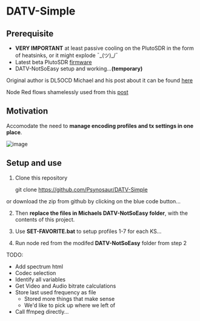 # DATV-Simple

## Prerequisite 
- **VERY IMPORTANT** at least passive cooling on the PlutoSDR in the form of heatsinks, or it might explode ¯\_(ツ)_/¯
- Latest beta PlutoSDR [firmware](https://github.com/F5OEO/pluto-ori-ps/wiki)
- DATV-NotSoEasy setup and working...**(temporary)**

Original author is DL5OCD Michael and his post about it can be found [here](https://groups.io/g/plutodvb/message/257)

Node Red flows shamelessly used from this [post](https://www.pg540.org/wiki/index.php/RFE_for_PlutoDVB2)

## Motivation
Accomodate the need to **manage encoding profiles and tx settings in one place**.

![image](https://github.com/Psynosaur/DATV-NotSoEasy/assets/26934113/a5facd09-ae2b-47af-96a9-f00afbb4c700)

## Setup and use
1. Clone this repository

    git clone https://github.com/Psynosaur/DATV-Simple

or download the zip from github by clicking on the blue code button...

2. Then **replace the files in Michaels DATV-NotSoEasy folder**, with the contents of this project.

3. Use **SET-FAVORITE.bat** to setup profiles 1-7 for each KS...

4. Run node red from the modifed **DATV-NotSoEasy** folder from step 2

TODO:
 - Add spectrum html
 - Codec selection
 - Identify all variables
 - Get Video and Audio bitrate calculations
 - Store last used frequency as file
   - Stored more things that make sense
   - We'd like to pick up where we left of
 - Call ffmpeg directly...
